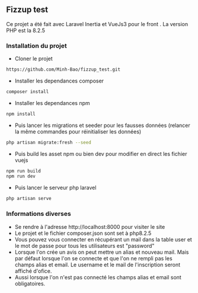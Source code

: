 ## Fizzup test

Ce projet a été fait avec Laravel Inertia et VueJs3 pour le front . 
La version PHP est la 8.2.5 


### Installation du projet

- Cloner le projet   

```bash
https://github.com/Minh-Bao/fizzup_test.git
```

- Installer les dependances composer  

```bash
composer install
```

- Installer les dependances npm

```bash
npm install
```

- Puis lancer les migrations et seeder pour les fausses données (relancer la même commandes pour réinitialiser les données)  

```bash
php artisan migrate:fresh --seed
```

- Puis build les asset npm ou bien dev pour modifier en direct les fichier vuejs  

```bash
npm run build
npm run dev
```

- Puis lancer le serveur php laravel   

```bash
php artisan serve
```

### Informations diverses
- Se rendre à l'adresse http://localhost:8000 pour visiter le site  
- Le projet et le fichier composer.json sont set à php8.2.5  
- Vous pouvez vous connecter en récupérant un mail dans la table user et le mot de passe pour tous les utilisateurs est "password"  
- Lorsque l'on crée un avis on peut mettre un alias et nouveau mail. Mais par défaut lorsque l'on se connecte et que l'on ne rempli pas les champs alias et email. Le username et le mail de l'inscription seront affiché d'ofice.
- Aussi lorsque l'on n'est pas connecté les champs alias et email sont obligatoires. 
 








